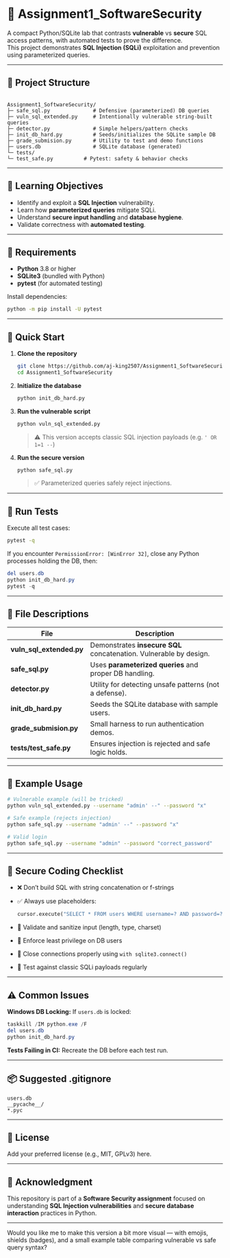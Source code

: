# 🧠 Assignment1_SoftwareSecurity

A compact Python/SQLite lab that contrasts **vulnerable** vs **secure** SQL access patterns, with automated tests to prove the difference.  
This project demonstrates **SQL Injection (SQLi)** exploitation and prevention using parameterized queries.

---

## 📁 Project Structure

```

Assignment1_SoftwareSecurity/
├─ safe_sql.py              # Defensive (parameterized) DB queries
├─ vuln_sql_extended.py     # Intentionally vulnerable string-built queries
├─ detector.py              # Simple helpers/pattern checks
├─ init_db_hard.py          # Seeds/initializes the SQLite sample DB
├─ grade_submision.py       # Utility to test and demo functions
├─ users.db                 # SQLite database (generated)
└─ tests/
└─ test_safe.py          # Pytest: safety & behavior checks

````

---

## 🎯 Learning Objectives

- Identify and exploit a **SQL Injection** vulnerability.
- Learn how **parameterized queries** mitigate SQLi.
- Understand **secure input handling** and **database hygiene**.
- Validate correctness with **automated testing**.

---

## 🧰 Requirements

- **Python** 3.8 or higher  
- **SQLite3** (bundled with Python)
- **pytest** (for automated testing)

Install dependencies:

```bash
python -m pip install -U pytest
````

---

## 🚀 Quick Start

1. **Clone the repository**

   ```bash
   git clone https://github.com/aj-king2507/Assignment1_SoftwareSecurity.git
   cd Assignment1_SoftwareSecurity
   ```

2. **Initialize the database**

   ```bash
   python init_db_hard.py
   ```

3. **Run the vulnerable script**

   ```bash
   python vuln_sql_extended.py
   ```

   > ⚠️ This version accepts classic SQL injection payloads (e.g. `' OR 1=1 --`)

4. **Run the secure version**

   ```bash
   python safe_sql.py
   ```

   > ✅ Parameterized queries safely reject injections.

---

## 🧪 Run Tests

Execute all test cases:

```bash
pytest -q
```

If you encounter `PermissionError: [WinError 32]`, close any Python processes holding the DB, then:

```powershell
del users.db
python init_db_hard.py
pytest -q
```

---

## 🔐 File Descriptions

| File                     | Description                                                        |
| ------------------------ | ------------------------------------------------------------------ |
| **vuln_sql_extended.py** | Demonstrates **insecure SQL** concatenation. Vulnerable by design. |
| **safe_sql.py**          | Uses **parameterized queries** and proper DB handling.             |
| **detector.py**          | Utility for detecting unsafe patterns (not a defense).             |
| **init_db_hard.py**      | Seeds the SQLite database with sample users.                       |
| **grade_submision.py**   | Small harness to run authentication demos.                         |
| **tests/test_safe.py**   | Ensures injection is rejected and safe logic holds.                |

---

## 🧭 Example Usage

```bash
# Vulnerable example (will be tricked)
python vuln_sql_extended.py --username "admin' --" --password "x"

# Safe example (rejects injection)
python safe_sql.py --username "admin' --" --password "x"

# Valid login
python safe_sql.py --username "admin" --password "correct_password"
```

---

## 🧱 Secure Coding Checklist

* ❌ Don’t build SQL with string concatenation or f-strings
* ✅ Always use placeholders:

  ```python
  cursor.execute("SELECT * FROM users WHERE username=? AND password=?", (user, pwd))
  ```
* 🧹 Validate and sanitize input (length, type, charset)
* 🔐 Enforce least privilege on DB users
* 🧩 Close connections properly using `with sqlite3.connect()`
* 🧪 Test against classic SQLi payloads regularly

---

## ⚠️ Common Issues

**Windows DB Locking:**
If `users.db` is locked:

```powershell
taskkill /IM python.exe /F
del users.db
python init_db_hard.py
```

**Tests Failing in CI:**
Recreate the DB before each test run.

---

## 📦 Suggested .gitignore

```
users.db
__pycache__/
*.pyc
```

---

## 📜 License

Add your preferred license (e.g., MIT, GPLv3) here.

---

## 🙌 Acknowledgment

This repository is part of a **Software Security assignment** focused on understanding **SQL Injection vulnerabilities** and **secure database interaction** practices in Python.


---

Would you like me to make this version a bit more visual — with emojis, shields (badges), and a small example table comparing vulnerable vs safe query syntax?
```
